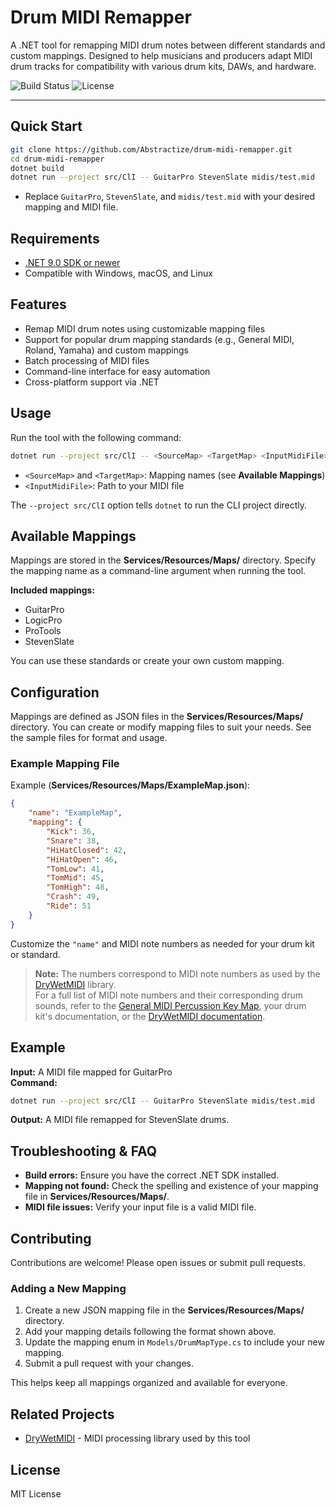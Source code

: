 # Drum MIDI Remapper

A .NET tool for remapping MIDI drum notes between different standards and custom mappings. Designed to help musicians and producers adapt MIDI drum tracks for compatibility with various drum kits, DAWs, and hardware.

![Build Status](https://img.shields.io/github/actions/workflow/status/Abstractize/drum-midi-remapper/ci.yml?branch=main)
![License](https://img.shields.io/github/license/Abstractize/drum-midi-remapper)

---

## Quick Start

```bash
git clone https://github.com/Abstractize/drum-midi-remapper.git
cd drum-midi-remapper
dotnet build
dotnet run --project src/ClI -- GuitarPro StevenSlate midis/test.mid
```

- Replace `GuitarPro`, `StevenSlate`, and `midis/test.mid` with your desired mapping and MIDI file.

## Requirements

- [.NET 9.0 SDK or newer](https://dotnet.microsoft.com/download)
- Compatible with Windows, macOS, and Linux

## Features

- Remap MIDI drum notes using customizable mapping files
- Support for popular drum mapping standards (e.g., General MIDI, Roland, Yamaha) and custom mappings
- Batch processing of MIDI files
- Command-line interface for easy automation
- Cross-platform support via .NET

## Usage

Run the tool with the following command:

```bash
dotnet run --project src/ClI -- <SourceMap> <TargetMap> <InputMidiFile>
```

- `<SourceMap>` and `<TargetMap>`: Mapping names (see **Available Mappings**)
- `<InputMidiFile>`: Path to your MIDI file

The `--project src/ClI` option tells `dotnet` to run the CLI project directly.

## Available Mappings

Mappings are stored in the **Services/Resources/Maps/** directory. Specify the mapping name as a command-line argument when running the tool.

**Included mappings:**
- GuitarPro
- LogicPro
- ProTools
- StevenSlate

You can use these standards or create your own custom mapping.

## Configuration

Mappings are defined as JSON files in the **Services/Resources/Maps/** directory. You can create or modify mapping files to suit your needs. See the sample files for format and usage.

### Example Mapping File

Example (**Services/Resources/Maps/ExampleMap.json**):

```json
{
    "name": "ExampleMap",
    "mapping": {
        "Kick": 36,
        "Snare": 38,
        "HiHatClosed": 42,
        "HiHatOpen": 46,
        "TomLow": 41,
        "TomMid": 45,
        "TomHigh": 48,
        "Crash": 49,
        "Ride": 51
    }
}
```

Customize the `"name"` and MIDI note numbers as needed for your drum kit or standard.

> **Note:** The numbers correspond to MIDI note numbers as used by the [DryWetMIDI](https://melanchall.github.io/drywetmidi/) library.  
> For a full list of MIDI note numbers and their corresponding drum sounds, refer to the [General MIDI Percussion Key Map](https://www.midi.org/specifications-old/item/gm-level-1-sound-set), your drum kit's documentation, or the [DryWetMIDI documentation](https://melanchall.github.io/drywetmidi/articles/notes.html).

## Example

**Input:** A MIDI file mapped for GuitarPro  
**Command:**  
```bash
dotnet run --project src/ClI -- GuitarPro StevenSlate midis/test.mid
```
**Output:** A MIDI file remapped for StevenSlate drums.

## Troubleshooting & FAQ

- **Build errors:** Ensure you have the correct .NET SDK installed.
- **Mapping not found:** Check the spelling and existence of your mapping file in **Services/Resources/Maps/**.
- **MIDI file issues:** Verify your input file is a valid MIDI file.

## Contributing

Contributions are welcome! Please open issues or submit pull requests.

### Adding a New Mapping

1. Create a new JSON mapping file in the **Services/Resources/Maps/** directory.
2. Add your mapping details following the format shown above.
3. Update the mapping enum in `Models/DrumMapType.cs` to include your new mapping.
4. Submit a pull request with your changes.

This helps keep all mappings organized and available for everyone.

## Related Projects

- [DryWetMIDI](https://melanchall.github.io/drywetmidi/) - MIDI processing library used by this tool

## License

MIT License